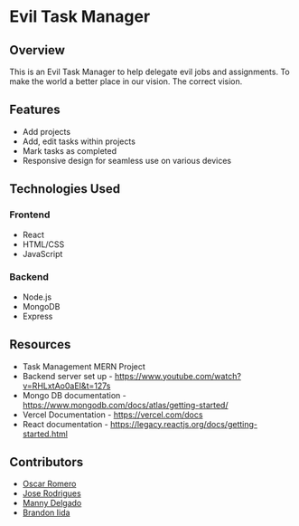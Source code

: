 # Evil Task Manager

## Overview

This is an Evil Task Manager to help delegate evil jobs and assignments. To make the world a better place in our vision. The correct vision.

## Features

- Add projects
- Add, edit tasks within projects
- Mark tasks as completed
- Responsive design for seamless use on various devices

## Technologies Used

### Frontend

- React
- HTML/CSS
- JavaScript

### Backend

- Node.js
- MongoDB
- Express

## Resources

- Task Management MERN Project
- Backend server set up - https://www.youtube.com/watch?v=RHLxtAo0aEI&t=127s
- Mongo DB documentation - https://www.mongodb.com/docs/atlas/getting-started/
- Vercel Documentation - https://vercel.com/docs
- React documentation - https://legacy.reactjs.org/docs/getting-started.html

## Contributors

- [Oscar Romero](https://github.com/oromero7153)
- [Jose Rodrigues](https://github.com/jorodrig96)
- [Manny Delgado](https://github.com/MannyGDP)
- [Brandon Iida](https://github.com/oallelsefailo)
